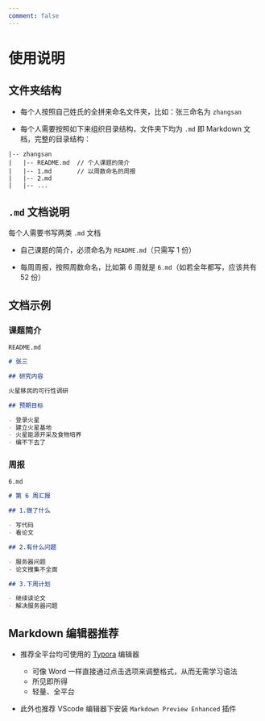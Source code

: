 ```yaml
---
comment: false
---
```


# 使用说明

## 文件夹结构

- 每个人按照自己姓氏的全拼来命名文件夹，比如：张三命名为 `zhangsan`

- 每个人需要按照如下来组织目录结构，文件夹下均为 `.md` 即 Markdown 文档，完整的目录结构：

```shell
|-- zhangsan
|   |-- README.md  // 个人课题的简介
|   |-- 1.md       // 以周数命名的周报
|   |-- 2.md
|   |-- ...     
```

## `.md` 文档说明

每个人需要书写两类 `.md` 文档

- 自己课题的简介，必须命名为 `README.md`（只需写 1 份）

- 每周周报，按照周数命名，比如第 6 周就是 `6.md`（如若全年都写，应该共有 52 份）

## 文档示例

### 课题简介

`README.md`

```markdown
# 张三

## 研究内容

火星移民的可行性调研

## 预期目标

- 登录火星
- 建立火星基地
- 火星能源开采及食物培养
- 编不下去了
```

### 周报

`6.md`

```markdown
# 第 6 周汇报

## 1.做了什么

- 写代码
- 看论文

## 2.有什么问题

- 服务器问题
- 论文搜集不全面

## 3.下周计划

- 继续读论文
- 解决服务器问题
```

## Markdown 编辑器推荐

- 推荐全平台均可使用的 [Typora](https://typora.io/) 编辑器
  - 可像 Word 一样直接通过点击选项来调整格式，从而无需学习语法
  - 所见即所得
  - 轻量、全平台

- 此外也推荐 VScode 编辑器下安装 `Markdown Preview Enhanced` 插件
